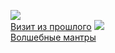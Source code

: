 ![](/books/prose_rus_classic/Жанна%20Ивановна%20Светлова/Визит%20из%20прошлого.jpg)  
[Визит из прошлого](/books/prose_rus_classic/Жанна%20Ивановна%20Светлова/Визит%20из%20прошлого)
![](/books/prose_rus_classic/Жанна%20Ивановна%20Светлова/Волшебные%20мантры.jpg)  
[Волшебные мантры](/books/prose_rus_classic/Жанна%20Ивановна%20Светлова/Волшебные%20мантры)